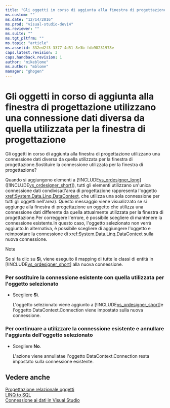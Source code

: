 ```yaml
---
title: "Gli oggetti in corso di aggiunta alla finestra di progettazione utilizzano una connessione dati diversa da quella utilizzata per la finestra di progettazione | Microsoft Docs"
ms.custom: ""
ms.date: "12/14/2016"
ms.prod: "visual-studio-dev14"
ms.reviewer: ""
ms.suite: ""
ms.tgt_pltfrm: ""
ms.topic: "article"
ms.assetid: 332ed2f3-3377-4d51-8e3b-fdb98231978e
caps.latest.revision: 3
caps.handback.revision: 1
author: "mikeblome"
ms.author: "mblome"
manager: "ghogen"
---
```

# Gli oggetti in corso di aggiunta alla finestra di progettazione utilizzano una connessione dati diversa da quella utilizzata per la finestra di progettazione
Gli oggetti in corso di aggiunta alla finestra di progettazione utilizzano una connessione dati diversa da quella utilizzata per la finestra di progettazione.Sostituire la connessione utilizzata per la finestra di progettazione?  
  
 Quando si aggiungono elementi a [!INCLUDE[vs_ordesigner_long](../data-tools/includes/vs_ordesigner_long_md.md)] \([!INCLUDE[vs_ordesigner_short](../data-tools/includes/vs_ordesigner_short_md.md)]\), tutti gli elementi utilizzano un'unica connessione dati condivisa\(l'area di progettazione rappresenta l'oggetto <xref:System.Data.Linq.DataContext>, che utilizza una sola connessione per tutti gli oggetti nell'area\). Questo messaggio viene visualizzato se si aggiunge alla finestra di progettazione un oggetto che utilizza una connessione dati differente da quella attualmente utilizzata per la finestra di progettazione.Per correggere l'errore, è possibile scegliere di mantenere la connessione esistente.In questo caso, l'oggetto selezionato non verrà aggiunto.In alternativa, è possibile scegliere di aggiungere l'oggetto e reimpostare la connessione di <xref:System.Data.Linq.DataContext> sulla nuova connessione.  
  
> [!NOTE]
>  Se si fa clic su **Sì**, viene eseguito il mapping di tutte le classi di entità in [!INCLUDE[vs_ordesigner_short](../data-tools/includes/vs_ordesigner_short_md.md)] alla nuova connessione.  
  
### Per sostituire la connessione esistente con quella utilizzata per l'oggetto selezionato  
  
-   Scegliere **Sì**.  
  
     L'oggetto selezionato viene aggiunto a [!INCLUDE[vs_ordesigner_short](../data-tools/includes/vs_ordesigner_short_md.md)]e l'oggetto DataContext.Connection viene impostato sulla nuova connessione.  
  
### Per continuare a utilizzare la connessione esistente e annullare l'aggiunta dell'oggetto selezionato  
  
-   Scegliere **No**.  
  
     L'azione viene annullatae l'oggetto DataContext.Connection resta impostato sulla connessione esistente.  
  
## Vedere anche  
 [Progettazione relazionale oggetti](../data-tools/linq-to-sql-tools-in-visual-studio2.md)   
 [LINQ to SQL](../Topic/LINQ%20to%20SQL.md)   
 [Connessione ai dati in Visual Studio](../data-tools/connecting-to-data-in-visual-studio.md)
